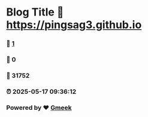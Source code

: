 # Blog Title :link: https://pingsag3.github.io 
### :page_facing_up: [1](https://pingsag3.github.io/tag.html) 
### :speech_balloon: 0 
### :hibiscus: 31752 
### :alarm_clock: 2025-05-17 09:36:12 
### Powered by :heart: [Gmeek](https://github.com/Meekdai/Gmeek)
